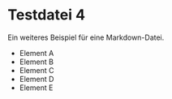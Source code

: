 # Testdatei 4

Ein weiteres Beispiel für eine Markdown-Datei.

- Element A
- Element B
- Element C
- Element D
- Element E
 